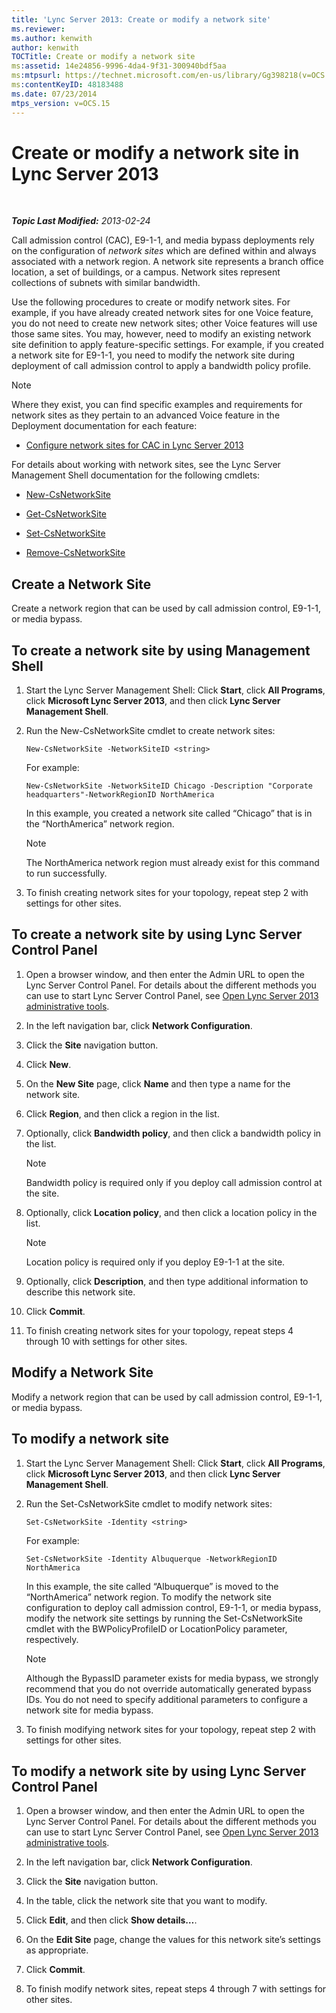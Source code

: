 ```yaml
---
title: 'Lync Server 2013: Create or modify a network site'
ms.reviewer: 
ms.author: kenwith
author: kenwith
TOCTitle: Create or modify a network site
ms:assetid: 14e24856-9996-4da4-9f31-300940bdf5aa
ms:mtpsurl: https://technet.microsoft.com/en-us/library/Gg398218(v=OCS.15)
ms:contentKeyID: 48183488
ms.date: 07/23/2014
mtps_version: v=OCS.15
---
```


<div data-xmlns="http://www.w3.org/1999/xhtml">

<div class="topic" data-xmlns="http://www.w3.org/1999/xhtml" data-msxsl="urn:schemas-microsoft-com:xslt" data-cs="http://msdn.microsoft.com/en-us/">

<div data-asp="http://msdn2.microsoft.com/asp">

# Create or modify a network site in Lync Server 2013

</div>

<div id="mainSection">

<div id="mainBody">

<span> </span>

_**Topic Last Modified:** 2013-02-24_

Call admission control (CAC), E9-1-1, and media bypass deployments rely on the configuration of *network sites* which are defined within and always associated with a network region. A network site represents a branch office location, a set of buildings, or a campus. Network sites represent collections of subnets with similar bandwidth.

Use the following procedures to create or modify network sites. For example, if you have already created network sites for one Voice feature, you do not need to create new network sites; other Voice features will use those same sites. You may, however, need to modify an existing network site definition to apply feature-specific settings. For example, if you created a network site for E9-1-1, you need to modify the network site during deployment of call admission control to apply a bandwidth policy profile.

<div>


> [!NOTE]  
> Where they exist, you can find specific examples and requirements for network sites as they pertain to an advanced Voice feature in the Deployment documentation for each feature: 
> <UL>
> <LI>
> <P><A href="lync-server-2013-configure-network-sites-for-cac.md">Configure network sites for CAC in Lync Server 2013</A></P></LI></UL>



</div>

For details about working with network sites, see the Lync Server Management Shell documentation for the following cmdlets:

  - [New-CsNetworkSite](https://docs.microsoft.com/powershell/module/skype/New-CsNetworkSite)

  - [Get-CsNetworkSite](https://docs.microsoft.com/powershell/module/skype/Get-CsNetworkSite)

  - [Set-CsNetworkSite](https://docs.microsoft.com/powershell/module/skype/Set-CsNetworkSite)

  - [Remove-CsNetworkSite](https://docs.microsoft.com/powershell/module/skype/Remove-CsNetworkSite)

<div>

## Create a Network Site

Create a network region that can be used by call admission control, E9-1-1, or media bypass.

<div>

## To create a network site by using Management Shell

1.  Start the Lync Server Management Shell: Click **Start**, click **All Programs**, click **Microsoft Lync Server 2013**, and then click **Lync Server Management Shell**.

2.  Run the New-CsNetworkSite cmdlet to create network sites:
    
        New-CsNetworkSite -NetworkSiteID <string>
    
    For example:
    
        New-CsNetworkSite -NetworkSiteID Chicago -Description "Corporate headquarters"-NetworkRegionID NorthAmerica
    
    In this example, you created a network site called “Chicago” that is in the “NorthAmerica” network region.
    
    <div>
    

    > [!NOTE]  
    > The NorthAmerica network region must already exist for this command to run successfully.

    
    </div>

3.  To finish creating network sites for your topology, repeat step 2 with settings for other sites.

</div>

<div>

## To create a network site by using Lync Server Control Panel

1.  Open a browser window, and then enter the Admin URL to open the Lync Server Control Panel. For details about the different methods you can use to start Lync Server Control Panel, see [Open Lync Server 2013 administrative tools](lync-server-2013-open-lync-server-administrative-tools.md).

2.  In the left navigation bar, click **Network Configuration**.

3.  Click the **Site** navigation button.

4.  Click **New**.

5.  On the **New Site** page, click **Name** and then type a name for the network site.

6.  Click **Region**, and then click a region in the list.

7.  Optionally, click **Bandwidth policy**, and then click a bandwidth policy in the list.
    
    <div>
    

    > [!NOTE]  
    > Bandwidth policy is required only if you deploy call admission control at the site.

    
    </div>

8.  Optionally, click **Location policy**, and then click a location policy in the list.
    
    <div>
    

    > [!NOTE]  
    > Location policy is required only if you deploy E9-1-1 at the site.

    
    </div>

9.  Optionally, click **Description**, and then type additional information to describe this network site.

10. Click **Commit**.

11. To finish creating network sites for your topology, repeat steps 4 through 10 with settings for other sites.

</div>

</div>

<div>

## Modify a Network Site

Modify a network region that can be used by call admission control, E9-1-1, or media bypass.

<div>

## To modify a network site

1.  Start the Lync Server Management Shell: Click **Start**, click **All Programs**, click **Microsoft Lync Server 2013**, and then click **Lync Server Management Shell**.

2.  Run the Set-CsNetworkSite cmdlet to modify network sites:
    
        Set-CsNetworkSite -Identity <string>
    
    For example:
    
        Set-CsNetworkSite -Identity Albuquerque -NetworkRegionID NorthAmerica
    
    In this example, the site called “Albuquerque” is moved to the “NorthAmerica” network region. To modify the network site configuration to deploy call admission control, E9-1-1, or media bypass, modify the network site settings by running the Set-CsNetworkSite cmdlet with the BWPolicyProfileID or LocationPolicy parameter, respectively.
    
    <div>
    

    > [!NOTE]  
    > Although the BypassID parameter exists for media bypass, we strongly recommend that you do not override automatically generated bypass IDs. You do not need to specify additional parameters to configure a network site for media bypass.

    
    </div>

3.  To finish modifying network sites for your topology, repeat step 2 with settings for other sites.

</div>

<div>

## To modify a network site by using Lync Server Control Panel

1.  Open a browser window, and then enter the Admin URL to open the Lync Server Control Panel. For details about the different methods you can use to start Lync Server Control Panel, see [Open Lync Server 2013 administrative tools](lync-server-2013-open-lync-server-administrative-tools.md).

2.  In the left navigation bar, click **Network Configuration**.

3.  Click the **Site** navigation button.

4.  In the table, click the network site that you want to modify.

5.  Click **Edit**, and then click **Show details…**.

6.  On the **Edit Site** page, change the values for this network site’s settings as appropriate.

7.  Click **Commit**.

8.  To finish modify network sites, repeat steps 4 through 7 with settings for other sites.

</div>

</div>

</div>

<span> </span>

</div>

</div>

</div>

